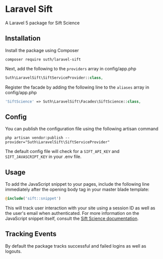 # Laravel Sift
A Laravel 5 package for Sift Science

## Installation

Install the package using Composer
```
composer require suth/laravel-sift
```

Next, add the following to the `providers` array in config/app.php
```php
Suth\LaravelSift\SiftServiceProvider::class,
```

Register the facade by adding the following line to the `aliases` array in config/app.php
```php
'SiftScience' => Suth\LaravelSift\Facades\SiftScience::class,
```

## Config

You can publish the configuration file using the following artisan command
```
php artisan vendor:publish --provider="Suth\LaravelSift\SiftServiceProvider"
```

The default config file will check for a `SIFT_API_KEY` and `SIFT_JAVASCRIPT_KEY` in your .env file.

## Usage

To add the JavaScript snippet to your pages, include the following line immediately after the opening body tag in your master blade template:

```php
@include('sift::snippet')
```

This will track user interaction with your site using a session ID as well as the user's email when authenticated. For more information on the JavaScript snippet itself, consult the [Sift Science documentation](https://siftscience.com/developers/docs/javascript/javascript-api).

## Tracking Events

By default the package tracks successful and failed logins as well as logouts.
